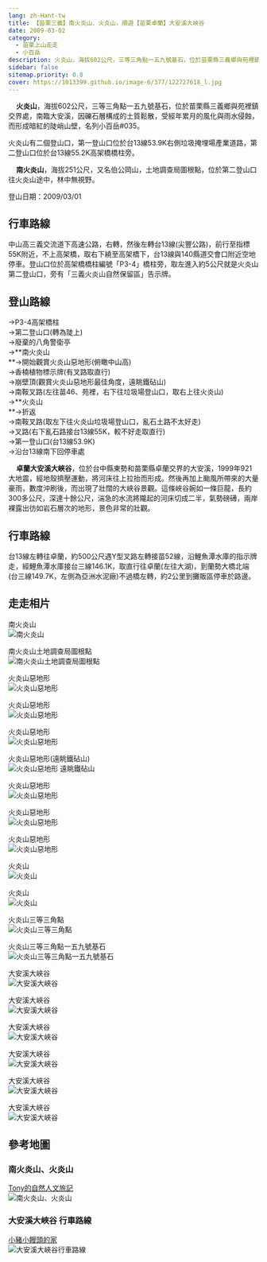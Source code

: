 ```yaml
---
lang: zh-Hant-tw
title: 【苗栗三義】南火炎山、火炎山，順遊【苗栗卓蘭】大安溪大峽谷
date: 2009-03-02
category: 
  - 苗栗上山走走
  - 小百岳
description: 火炎山，海拔602公尺，三等三角點一五九號基石，位於苗栗縣三義鄉與苑裡鎮交界處，南臨大安溪，因礫石層構成的土質鬆散，受經年累月的風化與雨水侵蝕，而形成暗紅的陡峭山壁，名列小百岳#035。火炎山有二個登山口，第一登山口位於台13線53.9K右側垃圾掩埋場產業道路，第二登山口位於台13線55.2K高架橋橋柱旁。
sidebar: false
sitemap.priority: 0.8
cover: https://1013399.github.io/image-6/377/122727618_l.jpg
---
```


    **火炎山**，海拔602公尺，三等三角點一五九號基石，位於苗栗縣三義鄉與苑裡鎮交界處，南臨大安溪，因礫石層構成的土質鬆散，受經年累月的風化與雨水侵蝕，而形成暗紅的陡峭山壁，名列小百岳#035。
<!-- more -->

火炎山有二個登山口，第一登山口位於台13線53.9K右側垃圾掩埋場產業道路，第二登山口位於台13線55.2K高架橋橋柱旁。  

    **南火炎山**，海拔251公尺，又名伯公岡山，土地調查局圖根點，位於第二登山口往火炎山途中，林中無視野。

登山日期：2009/03/01

## 行車路線
中山高三義交流道下高速公路，右轉，然後左轉台13線(尖豐公路)，前行至指標55K附近，不上高架橋，取右下繞至高架橋下，台13線與140縣道交會口附近空地停車。登山口位於高架橋橋柱編號「P3-4」橋柱旁，取左進入約5公尺就是火炎山第二登山口，旁有「三義火炎山自然保留區」告示牌。

## 登山路線
→P3-4高架橋柱  
→第二登山口(轉為陡上)  
→廢棄的八角警衛亭  
→**南火炎山  
**→開始觀賞火炎山惡地形(俯瞰中山高)  
→香楠植物標示牌(有叉路取直行)  
→崩壁頂(觀賞火炎山惡地形最佳角度，遠眺鐵砧山)  
→南鞍叉路(左往苗46、苑裡，右下往垃圾場登山口，取右上往火炎山)  
→**火炎山  
**→折返  
→南鞍叉路(取左下往火炎山垃圾場登山口，亂石土路不太好走)  
→叉路(右下亂石路接台13線55K，較不好走取直行)  
→第一登山口(台13線53.9K)  
→沿台13線南下回停車處

    **卓蘭大安溪大峽谷**，位於台中縣東勢和苗栗縣卓蘭交界的大安溪，1999年921大地震，經地殼擠壓運動，將河床往上拉抬而形成。然後再加上颱風所帶來的大量豪雨，數度沖刷後，而出現了壯闊的大峽谷景觀。這條峽谷婉如一條巨龍，長約300多公尺，深達十餘公尺，湍急的水流將隴起的河床切成二半，氣勢磅礡，兩岸裸露出彷如岩石層次的地形，景色非常的壯觀。

## 行車路線
台13線左轉往卓蘭，約500公尺遇Y型叉路左轉接苗52線，沿鯉魚潭水庫的指示牌走，經鯉魚潭水庫接台三線146.1K，取直行往卓蘭(左往大湖)，到蘭勢大橋北端(台三線149.7K，左側為亞洲水泥廠)不過橋左轉，約2公里到攤販區停車於路邊。

## 走走相片
南火炎山  
![南火炎山](https://1013399.github.io/image-6/377/122727577_l.jpg)

南火炎山土地調查局圖根點  
![南火炎山土地調查局圖根點](https://1013399.github.io/image-6/377/122727579_l.jpg)

火炎山惡地形  
![火炎山惡地形](https://1013399.github.io/image-6/377/122727580_l.jpg)

火炎山惡地形  
![火炎山惡地形](https://1013399.github.io/image-6/377/122727582_l.jpg)

火炎山惡地形  
![火炎山惡地形](https://1013399.github.io/image-6/377/122727585_l.jpg)

火炎山惡地形(遠眺鐵砧山)  
![火炎山惡地形 遠眺鐵砧山](https://1013399.github.io/image-6/377/122727587_l.jpg)

火炎山惡地形  
![火炎山惡地形](https://1013399.github.io/image-6/377/122727616_l.jpg)

火炎山惡地形  
![火炎山惡地形](https://1013399.github.io/image-6/377/122727618_l.jpg)

火炎山惡地形  
![火炎山惡地形](https://1013399.github.io/image-6/377/122727620_l.jpg)

火炎山  
![火炎山](https://1013399.github.io/image-6/377/122727640_l.jpg)

火炎山  
![火炎山](https://1013399.github.io/image-6/377/122727670_l.jpg)

火炎山三等三角點  
![火炎山三等三角點](https://1013399.github.io/image-6/377/122727664_l.jpg)

火炎山三等三角點一五九號基石  
![火炎山三等三角點一五九號基石](https://1013399.github.io/image-6/377/122727667_l.jpg)

大安溪大峽谷  
![大安溪大峽谷](https://1013399.github.io/image-6/377/122727688_l.jpg)

大安溪大峽谷  
![大安溪大峽谷](https://1013399.github.io/image-6/377/122727704_l.jpg)

大安溪大峽谷  
![大安溪大峽谷](https://1013399.github.io/image-6/377/122727723_l.jpg)

大安溪大峽谷  
![大安溪大峽谷](https://1013399.github.io/image-6/377/122727780_l.jpg)

大安溪大峽谷  
![大安溪大峽谷](https://1013399.github.io/image-6/377/122727782_l.jpg)

大安溪大峽谷  
![大安溪大峽谷](https://1013399.github.io/image-6/377/122727786_l.jpg)

## 參考地圖

### 南火炎山、火炎山
[Tony的自然人文旅記](http://www.tonyhuang39.com/tony0469/tony0469.html)  
![南火炎山、火炎山](https://1013399.github.io/image-6/377/122727790_l.jpg)

### 大安溪大峽谷 行車路線
[小豬小饅頭的家](http://tw.myblog.yahoo.com/pppyyy49/article?mid=1389&prev=1400&next)  
![大安溪大峽谷行車路線](https://1013399.github.io/image-6/377/122735777_l.jpg)